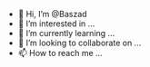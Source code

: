 - 👋 Hi, I’m @Baszad
- 👀 I’m interested in ...
- 🌱 I’m currently learning ...
- 💞️ I’m looking to collaborate on ...
- 📫 How to reach me ...

<!---
Baszad/Baszad is a ✨ special ✨ repository because its `README.md` (this file) appears on your GitHub profile.
You can click the Preview link to take a look at your changes.
--->
